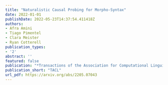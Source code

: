 ```yaml
---
title: "Naturalistic Causal Probing for Morpho-Syntax"
date: 2022-01-01
publishDate: 2022-05-23T14:37:54.411418Z
authors:
- Afra Amini
- Tiago Pimentel
- Clara Meister
- Ryan Cotterell
publication_types:
- '2'
abstract: ''
featured: false
publication: "*Transactions of the Association for Computational Linguistics*"
publication_short: "TACL"
url_pdf: https://arxiv.org/abs/2205.07043
---
```


